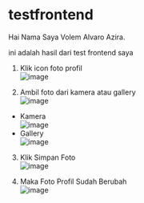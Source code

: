 # testfrontend

Hai Nama Saya Volem Alvaro Azira.

ini adalah hasil dari test frontend saya

1. Klik icon foto profil <br>
![image](https://github.com/VolemAzira/testfrontend/assets/120910442/f1f31f3f-1c48-4466-bdac-c9124d78094d)

2. Ambil foto dari kamera atau gallery <br>
![image](https://github.com/VolemAzira/testfrontend/assets/120910442/5ffc78a0-065b-47b7-af02-57cbd1ee8cbf)

- Kamera <br>
![image](https://github.com/VolemAzira/testfrontend/assets/120910442/ea94269d-ee26-4fbc-a35d-29f45b6a32e7)
- Gallery <br>
![image](https://github.com/VolemAzira/testfrontend/assets/120910442/2e4f6e89-3e6b-4505-9d57-d7db5af2eded)

3. Klik Simpan Foto <br>
![image](https://github.com/VolemAzira/testfrontend/assets/120910442/d0ae85de-3121-4491-aef7-24d393ca0867)

4. Maka Foto Profil Sudah Berubah <br>
![image](https://github.com/VolemAzira/testfrontend/assets/120910442/287ee4cc-7458-47e8-afbd-8e72719e5c89)


